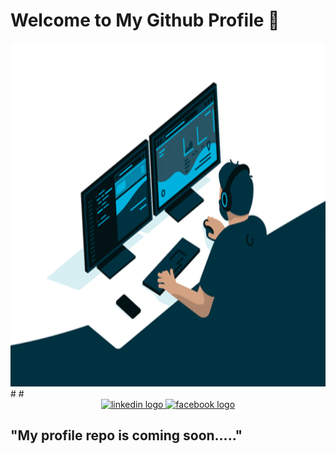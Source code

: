 # Welcome to My Github Profile 👋
<div align="center">
  <img height="550" width="850" src="asset/iconic.gif"  />
</div>
#
#
<div align="center">
  <a href="https://www.linkedin.com/in/abu-bakar-hasan/" target="_blank">
    <img src="https://img.shields.io/static/v1?message=LinkedIn&logo=linkedin&label=&color=0077B5&logoColor=white&labelColor=&style=for-the-badge" height="25" alt="linkedin logo"  />
  </a>
  <a href="https://www.facebook.com/abubakar.hosain.925" target="_blank">
    <img src="https://img.shields.io/static/v1?message=Facebook&logo=facebook&label=&color=1877F2&logoColor=white&labelColor=&style=for-the-badge" height="25" alt="facebook logo"  />
  </a>
</div>

## "My profile repo is coming soon....." 
